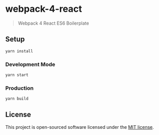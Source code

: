 # webpack-4-react
> Webpack 4 React ES6 Boilerplate

## Setup
```bash
yarn install
```

### Development Mode
```bash
yarn start
```

### Production
```bash
yarn build
```

## License
This project is open-sourced software licensed under the [MIT license](http://opensource.org/licenses/MIT).

